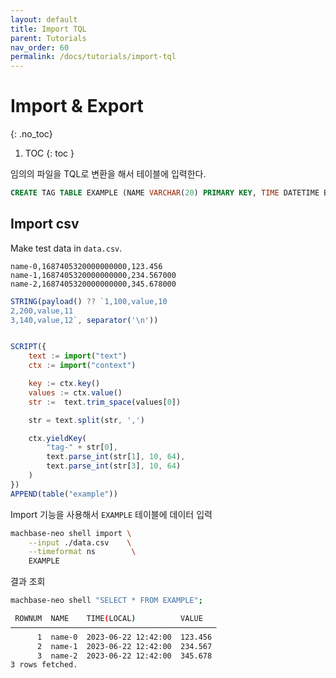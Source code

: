 ```yaml
---
layout: default
title: Import TQL
parent: Tutorials
nav_order: 60
permalink: /docs/tutorials/import-tql
---
```


# Import & Export
{: .no_toc}

1. TOC
{: toc }

임의의 파일을 TQL로 변환을 해서 테이블에 입력한다.

```sql
CREATE TAG TABLE EXAMPLE (NAME VARCHAR(20) PRIMARY KEY, TIME DATETIME BASETIME, VALUE DOUBLE SUMMARIZED);
```

## Import csv

Make test data in `data.csv`.

```
name-0,1687405320000000000,123.456
name-1,1687405320000000000,234.567000
name-2,1687405320000000000,345.678000
```

```js
STRING(payload() ?? `1,100,value,10
2,200,value,11
3,140,value,12`, separator('\n'))


SCRIPT({
    text := import("text")
    ctx := import("context")

    key := ctx.key()
    values := ctx.value()
    str :=  text.trim_space(values[0])

    str = text.split(str, ',')

    ctx.yieldKey(
        "tag-" + str[0],
        text.parse_int(str[1], 10, 64),
        text.parse_int(str[3], 10, 64)
    )
})
APPEND(table("example"))
```

Import 기능을 사용해서 `EXAMPLE` 테이블에 데이터 입력

```sh
machbase-neo shell import \
    --input ./data.csv    \
    --timeformat ns        \
    EXAMPLE
```

결과 조회

```sh
machbase-neo shell "SELECT * FROM EXAMPLE";

 ROWNUM  NAME    TIME(LOCAL)          VALUE   
──────────────────────────────────────────────
      1  name-0  2023-06-22 12:42:00  123.456 
      2  name-1  2023-06-22 12:42:00  234.567 
      3  name-2  2023-06-22 12:42:00  345.678 
3 rows fetched.
```

